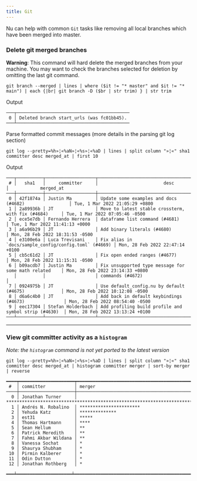 ```yaml
---
title: Git
---
```


Nu can help with common `Git` tasks like removing all local branches which have been merged into master.

### Delete git merged branches

**Warning**: This command will hard delete the merged branches from your machine. You may want to check the branches selected for deletion by omitting the last git command.

```nushell
git branch --merged | lines | where ($it != "* master" and $it != "* main") | each {|br| git branch -D ($br | str trim) } | str trim
```

Output

```
───┬───────────────────────────────────────────
 0 │ Deleted branch start_urls (was fc01bb45).
───┴───────────────────────────────────────────
```

Parse formatted commit messages (more details in the parsing git log section)

```nushell
git log --pretty=%h»¦«%aN»¦«%s»¦«%aD | lines | split column "»¦«" sha1 committer desc merged_at | first 10
```

Output

```
───┬──────────┬───────────────────┬───────────────────────────────────────────────────────┬─────────────────────────────────
 # │   sha1   │     committer     │                         desc                          │            merged_at
───┼──────────┼───────────────────┼───────────────────────────────────────────────────────┼─────────────────────────────────
 0 │ 42f1874a │ Justin Ma         │ Update some examples and docs (#4682)                 │ Tue, 1 Mar 2022 21:05:29 +0800
 1 │ 2a89936b │ JT                │ Move to latest stable crossterm, with fix (#4684)     │ Tue, 1 Mar 2022 07:05:46 -0500
 2 │ ece5e7db │ Fernando Herrera  │ dataframe list command (#4681)                        │ Tue, 1 Mar 2022 11:41:13 +0000
 3 │ a6a96b29 │ JT                │ Add binary literals (#4680)                           │ Mon, 28 Feb 2022 18:31:53 -0500
 4 │ e3100e6a │ Luca Trevisani    │ Fix alias in `docs/sample_config/config.toml` (#4669) │ Mon, 28 Feb 2022 22:47:14 +0100
 5 │ cb5c61d2 │ JT                │ Fix open ended ranges (#4677)                         │ Mon, 28 Feb 2022 11:15:31 -0500
 6 │ b09acdb7 │ Justin Ma         │ Fix unsupported type message for some math related    │ Mon, 28 Feb 2022 23:14:33 +0800
   │          │                   │ commands (#4672)                                      │
 7 │ 0924975b │ JT                │ Use default_config.nu by default (#4675)              │ Mon, 28 Feb 2022 10:12:08 -0500
 8 │ d6a6c4b0 │ JT                │ Add back in default keybindings (#4673)               │ Mon, 28 Feb 2022 08:54:40 -0500
 9 │ eec17304 │ Stefan Holderbach │ Add profiling build profile and symbol strip (#4630)  │ Mon, 28 Feb 2022 13:13:24 +0100
───┴──────────┴───────────────────┴───────────────────────────────────────────────────────┴─────────────────────────────────
```

---

### View git committer activity as a `histogram`

_Note: the `histogram` command is not yet ported to the latest version_

```nushell
git log --pretty=%h»¦«%aN»¦«%s»¦«%aD | lines | split column "»¦«" sha1 committer desc merged_at | histogram committer merger | sort-by merger | reverse
```

```
━━━━┯━━━━━━━━━━━━━━━━━━━━━┯━━━━━━━━━━━━━━━━━━━━━━━━━━━━━━━━━━━━━━━━━━━━━━━━━━━━━━━━━━━━━━━━━━━━━━━━━━━━━━━━━━━━━━━━━━━━━━━━━━━━━━
 #  │ committer           │ merger
────┼─────────────────────┼──────────────────────────────────────────────────────────────────────────────────────────────────────
  0 │ Jonathan Turner     │ ****************************************************************************************************
  1 │ Andrés N. Robalino  │ ***********************
  2 │ Yehuda Katz         │ **************
  3 │ est31               │ *****
  4 │ Thomas Hartmann     │ ****
  5 │ Sean Hellum         │ **
  6 │ Patrick Meredith    │ **
  7 │ Fahmi Akbar Wildana │ **
  8 │ Vanessa Sochat      │ *
  9 │ Shaurya Shubham     │ *
 10 │ Pirmin Kalberer     │ *
 11 │ Odin Dutton         │ *
 12 │ Jonathan Rothberg   │ *
 ━━━┷━━━━━━━━━━━━━━━━━━━━━┷━━━━━━━━━━━━━━━━━━━━━━━━━━━━━━━━━━━━━━━━━━━━━━━━━━━━━━━━━━━━━━━━━━━━━━━━━━━━━━━━━━━━━━━━━━━━━━━━━━━━━━
```

